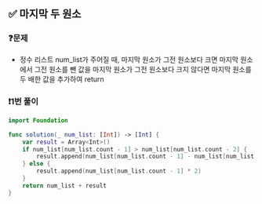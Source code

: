 ## ✅ 마지막 두 원소

### ❓문제
- 정수 리스트 num_list가 주어질 때, 마지막 원소가 그전 원소보다 크면 마지막 원소에서 그전 원소를 뺀 값을 마지막 원소가 그전 원소보다 크지 않다면 마지막 원소를 두 배한 값을 추가하여 return

### ❗️1번 풀이
```swift
import Foundation

func solution(_ num_list: [Int]) -> [Int] {
    var result = Array<Int>()
    if num_list[num_list.count - 1] > num_list[num_list.count - 2] {
        result.append(num_list[num_list.count - 1] - num_list[num_list.count - 2])
    } else {
        result.append(num_list[num_list.count - 1] * 2)
    }
    return num_list + result
}
```
